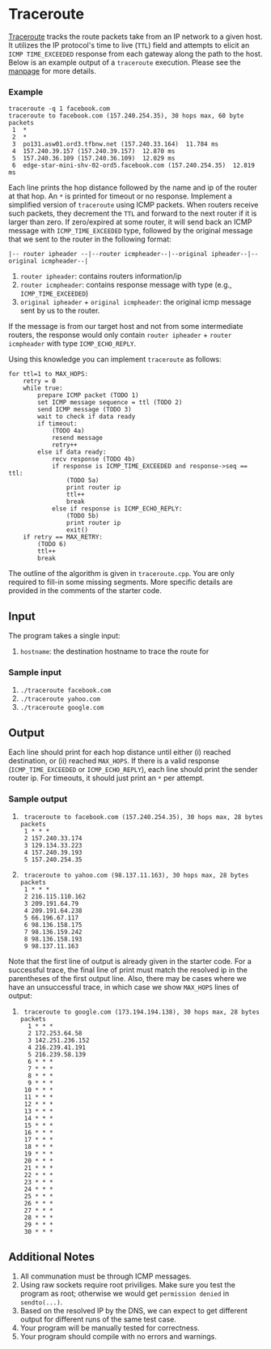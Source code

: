 # Traceroute

[Traceroute](https://www.geeksforgeeks.org/traceroute-command-in-linux-with-examples/?ref=gcse) tracks the route packets take from an IP network to a given host. It utilizes the IP protocol's time to live (`TTL`) field and attempts to elicit an `ICMP TIME_EXCEEDED` response from each gateway along the path to the host. Below is an example output of a `traceroute` execution. Please see the [manpage](https://linux.die.net/man/8/traceroute) for more details.

### Example
```
traceroute -q 1 facebook.com
traceroute to facebook.com (157.240.254.35), 30 hops max, 60 byte packets
 1  *
 2  *
 3  po131.asw01.ord3.tfbnw.net (157.240.33.164)  11.784 ms
 4  157.240.39.157 (157.240.39.157)  12.870 ms
 5  157.240.36.109 (157.240.36.109)  12.029 ms
 6  edge-star-mini-shv-02-ord5.facebook.com (157.240.254.35)  12.819 ms
```

Each line prints the hop distance followed by the name and ip of the router at that hop. An `*` is printed for timeout or no response.
Implement a simplified version of `traceroute` using ICMP packets. When routers receive such packets, they decrement the `TTL` and forward to the next router if it is larger than zero. If zero/expired at some router, it will send back an ICMP message with `ICMP_TIME_EXCEEDED` type, followed by the original message that we sent to the router in the following format:

```
|-- router ipheader --|--router icmpheader--|--original ipheader--|--original icmpheader--|
```

1. `router ipheader`: contains routers information/ip
1. `router icmpheader`: contains response message with type (e.g., `ICMP_TIME_EXCEEDED`)
1. `original ipheader` + `original icmpheader`: the original icmp message sent by us to the router.

If the message is from our target host and not from some intermediate routers, the response would only contain `router ipheader` + `router icmpheader` with type `ICMP_ECHO_REPLY`.

Using this knowledge you can implement `traceroute` as follows:

```
for ttl=1 to MAX_HOPS:
    retry = 0
    while true:
        prepare ICMP packet (TODO 1)
        set ICMP message sequence = ttl (TODO 2)
        send ICMP message (TODO 3)
        wait to check if data ready
        if timeout:
            (TODO 4a)
            resend message 
            retry++
        else if data ready:
            recv response (TODO 4b)
            if response is ICMP_TIME_EXCEEDED and response->seq == ttl:
                (TODO 5a)
                print router ip
                ttl++
                break
            else if response is ICMP_ECHO_REPLY:
                (TODO 5b)
                print router ip 
                exit()
    if retry == MAX_RETRY:
        (TODO 6)
        ttl++
        break       
```

The outline of the algorithm is given in `traceroute.cpp`. You are only required to fill-in some missing segments. More specific details are provided in the comments of the starter code.


## Input
The program takes a single input: 
1. `hostname`: the destination hostname to trace the route for

### Sample input
1. `./traceroute facebook.com`
1. `./traceroute yahoo.com`
1. `./traceroute google.com`

## Output
Each line should print for each hop distance until either (i) reached destination, or (ii) reached `MAX_HOPS`. If there is a valid response (`ICMP_TIME_EXCEEDED` or `ICMP_ECHO_REPLY`), each line should print the sender router ip. For timeouts, it should just print an `*` per attempt.

### Sample output
1. ```
    traceroute to facebook.com (157.240.254.35), 30 hops max, 28 bytes packets
    1 * * * 
    2 157.240.33.174
    3 129.134.33.223
    4 157.240.39.193
    5 157.240.254.35
    ```

1. ```
    traceroute to yahoo.com (98.137.11.163), 30 hops max, 28 bytes packets
    1 * * * 
    2 216.115.110.162
    3 209.191.64.79
    4 209.191.64.238
    5 66.196.67.117
    6 98.136.158.175
    7 98.136.159.242
    8 98.136.158.193
    9 98.137.11.163
    ```

Note that the first line of output is already given in the starter code. For a successful trace, the final line of print must match the resolved ip in the parentheses of the first output line. Also, there may be cases where we have an unsuccessful trace, in which case we show `MAX_HOPS` lines of output:

1. ```
    traceroute to google.com (173.194.194.138), 30 hops max, 28 bytes packets
     1 * * * 
     2 172.253.64.58
     3 142.251.236.152
     4 216.239.41.191
     5 216.239.58.139
     6 * * * 
     7 * * * 
     8 * * * 
     9 * * * 
    10 * * *
    11 * * *
    12 * * *
    13 * * *
    14 * * *
    15 * * *
    16 * * *
    17 * * *
    18 * * *
    19 * * *
    20 * * *
    21 * * *
    22 * * *
    23 * * *
    24 * * *
    25 * * *
    26 * * *
    27 * * *
    28 * * *
    29 * * *
    30 * * *
    ```


## Additional Notes

1. All communation must be through ICMP messages.
1. Using raw sockets require root priviliges. Make sure you test the program as root; otherwise we would get `permission denied` in `sendto(...)`. 
1. Based on the resolved IP by the DNS, we can expect to get different output for different runs of the same test case.
1. Your program will be manually tested for correctness.
1. Your program should compile with no errors and warnings.
